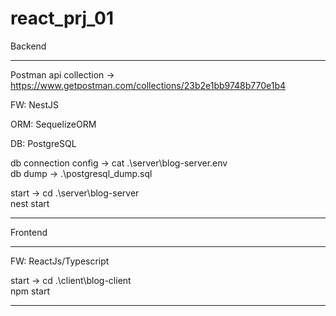 # react_prj_01

Backend
_____
Postman api collection -> https://www.getpostman.com/collections/23b2e1bb9748b770e1b4

FW: NestJS

ORM: SequelizeORM

DB: PostgreSQL

db connection config -> cat .\server\blog-server\.env\
db dump -> .\postgresql_dump.sql

start -> cd .\server\blog-server\
nest start
_____



Frontend
_____
FW: ReactJs/Typescript

start -> cd .\client\blog-client\
npm start
_____
